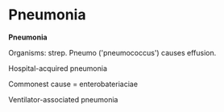 ---
---
# Pneumonia

**Pneumonia**

Organisms: strep. Pneumo ('pneumococcus') causes effusion.

Hospital-acquired pneumonia

Commonest cause = enterobateriaciae

Ventilator-associated pneumonia
